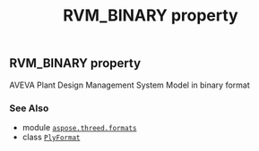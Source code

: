 ﻿---
title: RVM_BINARY property
second_title: Aspose.3D for Python via .NET API References
description: 
type: docs
weight: 430
url: /python-net/aspose.threed.formats/plyformat/rvm_binary/
is_root: false
---

## RVM_BINARY property


AVEVA Plant Design Management System Model in binary format

### See Also
* module [`aspose.threed.formats`](../../)
* class [`PlyFormat`](/3d/python-net/aspose.threed.formats/plyformat)
